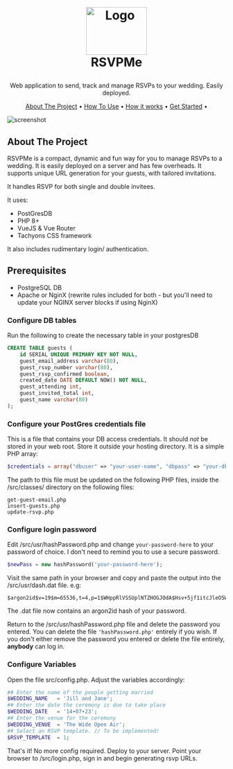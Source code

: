 
<!-- LOGO -->
<br />
<h1>
<p align="center">
  <img src="na" alt="Logo" width="140" height="110">
  <br>RSVPMe
</h1>
  <p align="center">
    Web application to send, track and manage RSVPs to your wedding. Easily deployed.
    <br />
    </p>
</p>
<p align="center">
  <a href="#about-the-project">About The Project</a> •
  <a href="#usage">How To Use</a> •
  <a href="#how-it-works">How it works</a> •
  <a href="#get-started">Get Started</a> •
</p>  

<p align="center">
  
![screenshot](img/screenshot.png)
</p>                                                                                                                             
      
## About The Project
RSVPMe is a compact, dynamic and fun way for you to manage RSVPs to a wedding. It is easily deployed on a server and has few overheads. It supports unique URL generation for your guests, with tailored invitations. 

It handles RSVP for both single and double invitees. 

It uses:
 - PostGresDB
 - PHP 8+
 - VueJS & Vue Router
 - Tachyons CSS framework


 It also includes rudimentary login/ authentication. 

## Prerequisites
 - PostgreSQL DB 
 - Apache or NginX (rewrite rules included for both - but you'll need to update your NGINX server blocks if using NginX)

### Configure DB tables

Run the following to create the necessary table in your postgresDB

```sql
CREATE TABLE guests (
    id SERIAL UNIQUE PRIMARY KEY NOT NULL,
    guest_email_address varchar(80),
    guest_rsvp_number varchar(80),
    guest_rsvp_confirmed boolean,
    created_date DATE DEFAULT NOW() NOT NULL,
    guest_attending int,
    guest_invited_total int,
    guest_name varchar(80)
);
```

### Configure your PostGres credentials file
This is a file that contains your DB access credentials. It should <i>not</i> be stored in your web root. Store it outside your hosting directory. It is a simple PHP array:

```php
$credentials = array("dbuser" => "your-user-name", "dbpass" => "your-db-password", "dbhost" => "localhost", "dbname" => "wedding");
```

The path to this file must be updated on the following PHP files, inside the /src/classes/ directory on the following files:

```
get-guest-email.php
insert-guests.php
update-rsvp.php
```

### Configure login password
Edit /src/usr/hashPassword.php and change  ```your-password-here```  to your password of choice. I don't need to remind you to use a secure password.

```php
$newPass = new hashPassword('your-password-here');
``` 

Visit the same path in your browser and copy and paste the output into the /src/usr/dash.dat file. e.g:

```
$argon2id$v=19$m=65536,t=4,p=1$WHppRlVSSUplNTZHOGJOdA$Hsv+5jf1itcJleO5WtJEqW1gaEvpnTJDPin7Ufqczjk
```

The .dat file now contains an argon2id hash of your password.

Return to the /src/usr/hashPassword.php file and delete the password you entered. You can delete the file ```'hashPassword.php'``` entirely if you wish. If you don't either remove the password you entered or delete the file entirely, <strong>anybody</strong> can log in.

### Configure Variables
Open the file src/config.php. Adjust the variables accordingly:

```php
## Enter the name of the people getting married
$WEDDING_NAME   = 'Jill and Jane';
## Enter the date the ceremony is due to take place
$WEDDING_DATE   = '14∙07∙23';
## Enter the venue for the ceremony
$WEDDING_VENUE  = 'The Wide Open Air';
## Select an RSVP template. // To be implemented!
$RSVP_TEMPLATE  = 1;
```

That's it! No more config required. Deploy to your server. Point your browser to /src/login.php, sign in and begin generating rsvp URLs.
